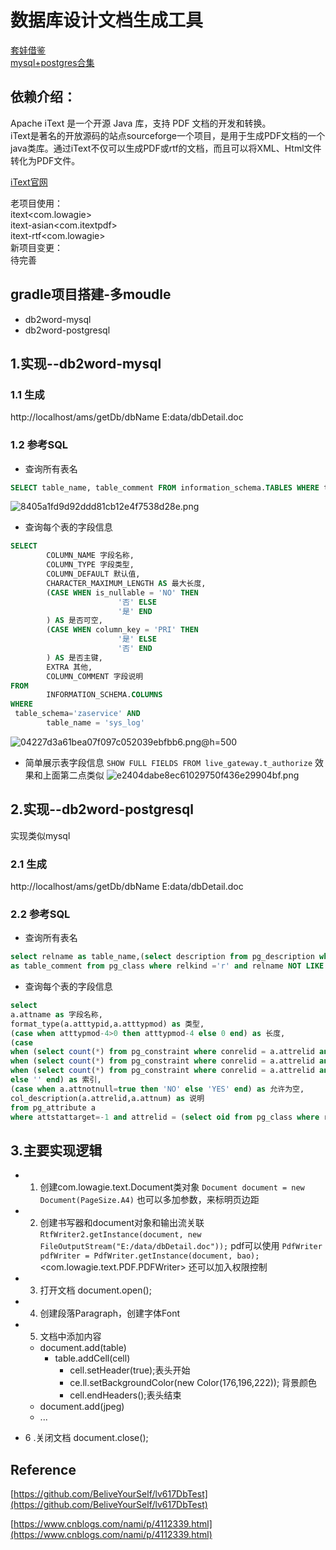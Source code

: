 # 数据库设计文档生成工具

[套娃借鉴](https://github.com/heartsuit/db2word/tree/mysql) <br>
[mysql+postgres合集](https://github.com/wang-shaobiao/db2word-demo.git)
## 依赖介绍：

Apache iText 是一个开源 Java 库，支持 PDF 文档的开发和转换。<br>
iText是著名的开放源码的站点sourceforge一个项目，是用于生成PDF文档的一个java类库。通过iText不仅可以生成PDF或rtf的文档，而且可以将XML、Html文件转化为PDF文件。<br>

[iText官网](https://itextpdf.com/en)

老项目使用：<br>
itext<com.lowagie><br>
itext-asian<com.itextpdf><br>
itext-rtf<com.lowagie><br>
新项目变更：<br>
待完善<br>

## gradle项目搭建-多moudle
- db2word-mysql
- db2word-postgresql

## 1.实现--db2word-mysql

### 1.1 生成
http://localhost/ams/getDb/dbName
E:data/dbDetail.doc

### 1.2 参考SQL
- 查询所有表名

```sql
SELECT table_name, table_comment FROM information_schema.TABLES WHERE table_schema='zaservice';
```
![8405a1fd9d92ddd81cb12e4f7538d28e.png](en-resource://database/2423:1)

- 查询每个表的字段信息

```sql
SELECT
        COLUMN_NAME 字段名称,
        COLUMN_TYPE 字段类型,
        COLUMN_DEFAULT 默认值,
        CHARACTER_MAXIMUM_LENGTH AS 最大长度,
        (CASE WHEN is_nullable = 'NO' THEN
                        '否' ELSE
                        '是' END
        ) AS 是否可空,
        (CASE WHEN column_key = 'PRI' THEN
                        '是' ELSE
                        '否' END
        ) AS 是否主键,
        EXTRA 其他,
        COLUMN_COMMENT 字段说明
FROM
        INFORMATION_SCHEMA.COLUMNS
WHERE
 table_schema='zaservice' AND
        table_name = 'sys_log'

```
![04227d3a61bea07f097c052039ebfbb6.png](en-resource://database/2424:1)@h=500

- 简单展示表字段信息
  `SHOW FULL FIELDS FROM live_gateway.t_authorize`
  效果和上面第二点类似
  ![e2404dabe8ec61029750f436e29904bf.png](en-resource://database/2425:1)

## 2.实现--db2word-postgresql
实现类似mysql
### 2.1 生成
http://localhost/ams/getDb/dbName
E:data/dbDetail.doc

### 2.2 参考SQL
- 查询所有表名

```sql
select relname as table_name,(select description from pg_description where objoid=oid and objsubid=0) 
as table_comment from pg_class where relkind ='r' and relname NOT LIKE 'pg%' AND relname NOT LIKE 'sql_%'order by table_name;
```

- 查询每个表的字段信息
```sql
select
a.attname as 字段名称,
format_type(a.atttypid,a.atttypmod) as 类型,
(case when atttypmod-4>0 then atttypmod-4 else 0 end) as 长度,
(case 
when (select count(*) from pg_constraint where conrelid = a.attrelid and conkey[1]=attnum and contype='p')>0 then 'PRI' 
when (select count(*) from pg_constraint where conrelid = a.attrelid and conkey[1]=attnum and contype='u')>0 then 'UNI'
when (select count(*) from pg_constraint where conrelid = a.attrelid and conkey[1]=attnum and contype='f')>0 then 'FRI'
else '' end) as 索引,
(case when a.attnotnull=true then 'NO' else 'YES' end) as 允许为空,
col_description(a.attrelid,a.attnum) as 说明
from pg_attribute a
where attstattarget=-1 and attrelid = (select oid from pg_class where relname ='ok');
```


## 3.主要实现逻辑
- 1. 创建com.lowagie.text.Document类对象
     `Document document = new Document(PageSize.A4)`
     也可以多加参数，来标明页边距

- 2. 创建书写器和document对象和输出流关联
     `RtfWriter2.getInstance(document, new FileOutputStream("E:/data/dbDetail.doc"));`
     pdf可以使用
     `PdfWriter pdfWriter = PdfWriter.getInstance(document, bao);`<com.lowagie.text.PDF.PDFWriter>
     还可以加入权限控制

- 3. 打开文档 document.open();
- 4. 创建段落Paragraph，创建字体Font
- 5. 文档中添加内容
    - document.add(table)
        - table.addCell(cell)
            - cell.setHeader(true);表头开始
            - ce.ll.setBackgroundColor(new Color(176,196,222)); 背景颜色
            - cell.endHeaders();表头结束
    - document.add(jpeg)
    - ...
- 6 .关闭文档 document.close();



## Reference


[https://github.com/BeliveYourSelf/lv617DbTest](https://github.com/BeliveYourSelf/lv617DbTest)

[https://www.cnblogs.com/nami/p/4112339.html](https://www.cnblogs.com/nami/p/4112339.html)